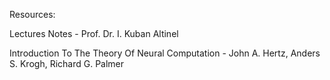 Resources:

Lectures Notes - Prof. Dr. I. Kuban Altinel

Introduction To The Theory Of Neural Computation - John A. Hertz, Anders S. Krogh, Richard G. Palmer
